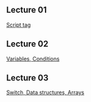 ## Lecture 01
[Script tag](https://github.com/milankostak/KCGI-Web2/tree/master/Lecture01)

## Lecture 02
[Variables, Conditions](https://github.com/milankostak/KCGI-Web2/tree/master/Lecture02)

## Lecture 03
[Switch, Data structures, Arrays](https://github.com/milankostak/KCGI-Web2/tree/master/Lecture03)
